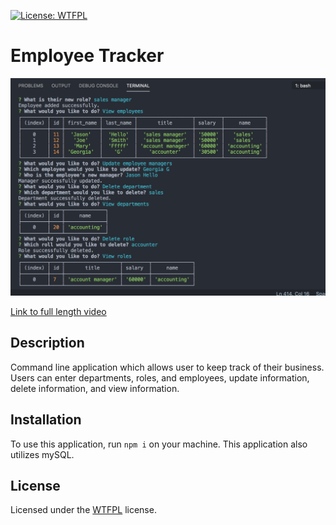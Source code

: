 [![License: WTFPL](https://img.shields.io/badge/License-WTFPL-brightgreen.svg)](http://www.wtfpl.net/about/)
# Employee Tracker

![demo](./demo.png)

[Link to full length video](https://drive.google.com/file/d/1qgGdz24_mya4yvGTtaFZ7EQJ1tK8f-ni/view)

## Description
Command line application which allows user to keep track of their business. Users can  enter departments, roles, and employees, update information, delete information, and view information. 

## Installation
To use this application, run `npm i` on your machine. This application also utilizes mySQL.

## License
Licensed under the [WTFPL](http://www.wtfpl.net/about/) license.
